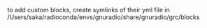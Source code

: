 to add custom blocks, create symlinks of their yml file in
/Users/saka/radioconda/envs/gnuradio/share/gnuradio/grc/blocks